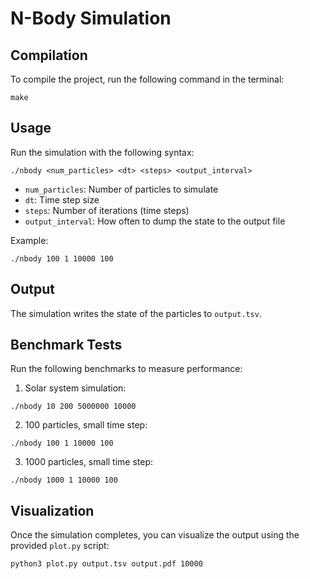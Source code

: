 # N-Body Simulation

## Compilation
To compile the project, run the following command in the terminal:

```
make
```

## Usage
Run the simulation with the following syntax:

```
./nbody <num_particles> <dt> <steps> <output_interval>
```

- `num_particles`: Number of particles to simulate
- `dt`: Time step size
- `steps`: Number of iterations (time steps)
- `output_interval`: How often to dump the state to the output file

Example:

```
./nbody 100 1 10000 100
```

## Output
The simulation writes the state of the particles to `output.tsv`.

## Benchmark Tests
Run the following benchmarks to measure performance:

1. Solar system simulation:
```
./nbody 10 200 5000000 10000
```

2. 100 particles, small time step:
```
./nbody 100 1 10000 100
```

3. 1000 particles, small time step:
```
./nbody 1000 1 10000 100
```

## Visualization
Once the simulation completes, you can visualize the output using the provided `plot.py` script:

```
python3 plot.py output.tsv output.pdf 10000
```


